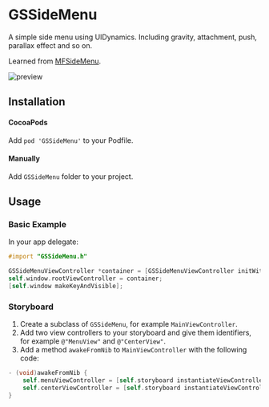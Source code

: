 # GSSideMenu

A simple side menu using UIDynamics. Including gravity, attachment, push, parallax effect and so on.

Learned from [MFSideMenu](https://github.com/mikefrederick/MFSideMenu).

![preview](https://raw.githubusercontent.com/0x5e/GSSideMenu/master/preview.gif)

## Installation

#### CocoaPods
Add `pod 'GSSideMenu'` to your Podfile.

#### Manually
Add `GSSideMenu` folder to your project.

## Usage

### Basic Example

In your app delegate:

```objective-c
#import "GSSideMenu.h"

GSSideMenuViewController *container = [GSSideMenuViewController initWithCenterViewController:centerViewController MenuViewController:menuViewController;
self.window.rootViewController = container;
[self.window makeKeyAndVisible];
```

### Storyboard

1. Create a subclass of `GSSideMenu`, for example `MainViewController`.
2. Add two view controllers to your storyboard and give them identifiers, for example `@"MenuView"` and `@"CenterView"`.
3. Add a method `awakeFromNib` to `MainViewController` with the following code:

```objective-c
- (void)awakeFromNib {
    self.menuViewController = [self.storyboard instantiateViewControllerWithIdentifier:@"MenuView"];
    self.centerViewController = [self.storyboard instantiateViewControllerWithIdentifier:@"CenterView"];
}
```

